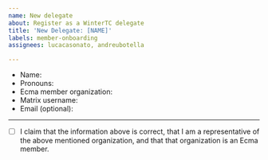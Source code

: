 ```yaml
---
name: New delegate
about: Register as a WinterTC delegate
title: 'New Delegate: [NAME]'
labels: member-onboarding
assignees: lucacasonato, andreubotella

---
```


<!--

Hi! Welcome to WinterTC! Please fill out this form to start the process to become a delegate.

Remember that only representatives of Ecma members (https://ecma-international.org/members/) can become delegates. If you are not one, you should instead register as an invited expert.

-->

- Name: 
- Pronouns: 
- Ecma member organization: 
- Matrix username: 
- Email (optional): 
  <!-- Please remember that this issue will be public! If you don't want to share your email address publicly, don't write anything here. The WinterTC chairs will ask you to join on Matrix, and ask you for your email over private messsage. -->

----

- [ ] I claim that the information above is correct, that I am a representative of the above mentioned organization, and that that organization is an Ecma member.